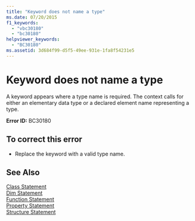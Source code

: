 ```yaml
---
title: "Keyword does not name a type"
ms.date: 07/20/2015
f1_keywords: 
  - "vbc30180"
  - "bc30180"
helpviewer_keywords: 
  - "BC30180"
ms.assetid: 3d684f99-d5f5-49ee-931e-1fa8f54231e5
---
```

# Keyword does not name a type
A keyword appears where a type name is required. The context calls for either an elementary data type or a declared element name representing a type.  
  
 **Error ID:** BC30180  
  
## To correct this error  
  
- Replace the keyword with a valid type name.  
  
## See Also  
 [Class Statement](../../visual-basic/language-reference/statements/class-statement.md)  
 [Dim Statement](../../visual-basic/language-reference/statements/dim-statement.md)  
 [Function Statement](../../visual-basic/language-reference/statements/function-statement.md)  
 [Property Statement](../../visual-basic/language-reference/statements/property-statement.md)  
 [Structure Statement](../../visual-basic/language-reference/statements/structure-statement.md)
